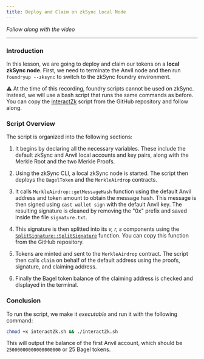 ```yaml
---
title: Deploy and Claim on zkSync Local Node
---
```


_Follow along with the video_

---

> </a>

### Introduction

In this lesson, we are going to deploy and claim our tokens on a **local zkSync node**. First, we need to terminate the Anvil node and then run `foundryup --zksync` to switch to the zkSync foundry environment.

⚠️ At the time of this recording, foundry scripts cannot be used on zkSync. Instead, we will use a bash script that runs the same commands as before. You can copy the [interactZk](https://github.com/Cyfrin/foundry-merkle-airdrop-cu/blob/main/interactZk.sh) script from the GitHub repository and follow along.

### Script Overview

The script is organized into the following sections:

1. It begins by declaring all the necessary variables. These include the default zkSync and Anvil local accounts and key pairs, along with the Merkle Root and the two Merkle Proofs.

2. Using the zkSync CLI, a local zkSync node is started. The script then deploys the `BagelToken` and the `MerkleAirdrop` contracts.

3. It calls `MerkleAirdrop::getMessageHash` function using the default Anvil address and token amount to obtain the message hash. This message is then signed using `cast wallet sign` with the default Anvil key. The resulting signature is cleaned by removing the "0x" prefix and saved inside the file `signature.txt`.

4. This signature is then splitted into its _v, r, s_ components using the [`SplitSignature::SplitSignature`](https://github.com/Cyfrin/foundry-merkle-airdrop-cu/blob/b4c627c3bcce7ecb5bb3df1f5209dda94059626b/script/SplitSignature.s.sol#L9C14-L9C28) function. You can copy this function from the GitHub repository.

5. Tokens are minted and sent to the `MerkleAirdrop` contract. The script then calls `claim` on behalf of the default address using the proofs, signature, and claiming address.

6. Finally the Bagel token balance of the claiming address is checked and displayed in the terminal.

### Conclusion

To run the script, we make it _executable_ and run it with the following command:

```bash
chmod +x interactZk.sh && ./interactZk.sh
```

This will output the balance of the first Anvil account, which should be `25000000000000000000` or 25 Bagel tokens.

